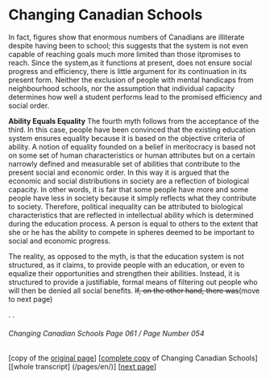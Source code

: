 # Changing Canadian Schools
In fact, figures show that enormous numbers of Canadians are illiterate despite having been to school; this suggests that the system is not even capable of reaching goals much more limited than those itpromises to reach. Since the system,as it functions at present, does not ensure social progress and efficiency, there is little argument for its continuation in its present form. Neither the exclusion of people with mental handicaps from neighbourhood schools, nor the assumption that individual capacity determines how well a student performs lead to the promised efficiency and social order.  

**Ability Equals Equality**
The fourth myth follows from the acceptance of the third. In this case, people have been convinced that the existing education system ensures equality because it is based on the objective criteria of ability. A notion of equality founded on a belief in meritocracy is based not on some set of human characteristics or human attributes but on a certain narrowly defined and measurable set of abilities that contribute to the present social and economic order. In this way it is argued that the economic and social distributions in society are a reflection of biological capacity. In other words, it is fair that some people have more and some people have less in society because it simply reflects what they contribute to society. Therefore, political inequality can be attributed to biological characteristics that are reflected in intellectual ability which is determined during the education process. A person is equal to others to the extent that she or he has the ability to compete in spheres deemed to be important to social and economic progress.  

The reality, as opposed to the myth, is that the education system is not structured, as it claims, to provide people with an education, or even to equalize their opportunities and strengthen their abilities. Instead, it is structured to provide a justifiable, formal means of filtering out people who will then be denied all social benefits. 
~~If, on the other hand, there was~~(move to next page)

.
.
###### Changing Canadian Schools Page 061 / Page Number 054

[copy of the [original page](/copies-from-original/CCS061-page054.png)]
[[complete copy](/copies-from-original/BestCopy_Changing_Canadian_Schools_Perspectives_on_Disability_and_Inclusion.pdf) of Changing Canadian Schools]
[[whole transcript] (/pages/en/)]
[[next page](Changing_Canadian_Schools-062)]
